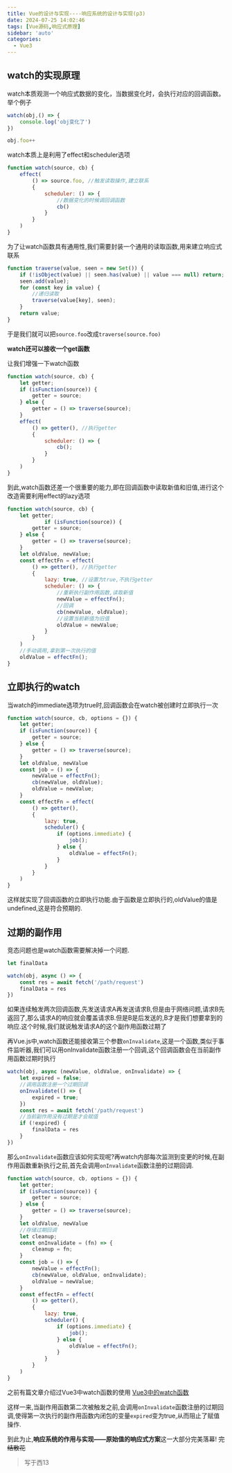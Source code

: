 ```yaml
---
title: Vue的设计与实现----响应系统的设计与实现(p3)
date: 2024-07-25 14:02:46
tags: [Vue源码,响应式原理]
sidebar: 'auto'
categories:
  - Vue3
---
```


## watch的实现原理  

<!--more-->

watch本质观测一个响应式数据的变化，当数据变化时，会执行对应的回调函数。举个例子
```js
watch(obj,() => {
    console.log('obj变化了')
})

obj.foo++
```
watch本质上是利用了effect和scheduler选项  
```js
function watch(source, cb) {
    effect(
        () => source.foo, //触发读取操作,建立联系
        {
            scheduler: () => {
                //数据变化的时候调回调函数
                cb()
            }
        }
    )
}
```

为了让watch函数具有通用性,我们需要封装一个通用的读取函数,用来建立响应式联系   
```js
function traverse(value, seen = new Set()) {
    if (!isObject(value) || seen.has(value) || value === null) return; //读取的是原始值,或者已经被读取过就什么也不做  
    seen.add(value);
    for (const key in value) {
        //递归读取
        traverse(value[key], seen);
    }
    return value;
}
```

于是我们就可以把`source.foo`改成`traverse(source.foo)`  

**watch还可以接收一个get函数** 

让我们增强一下watch函数  

```js
function watch(source, cb) {
    let getter;
    if (isFunction(source)) {
        getter = source;
    } else {
        getter = () => traverse(source);
    }
    effect(
        () => getter(), //执行getter
        {
            scheduler: () => {
                cb();
            }
        }
    )
}
```

到此,watch函数还差一个很重要的能力,即在回调函数中读取新值和旧值,进行这个改造需要利用effect的lazy选项  

```js
function watch(source, cb) {
    let getter;
            if (isFunction(source)) {
        getter = source;
    } else {
        getter = () => traverse(source);
    }
    let oldValue, newValue;
    const effectFn = effect(
        () => getter(), //执行getter
        {
            lazy: true, //设置为true,不执行getter
            scheduler: () => {
                //重新执行副作用函数,读取新值
                newValue = effectFn();
                //回调
                cb(newValue, oldValue);
                //设置当前新值为旧值
                oldValue = newValue;
            }
        }
    )
    //手动调用,拿到第一次执行的值
    oldValue = effectFn();
}
```

## 立即执行的watch
当watch的immediate选项为true时,回调函数会在watch被创建时立即执行一次  

```js
function watch(source, cb, options = {}) {
    let getter;
    if (isFunction(source)) {
        getter = source;
    } else {
        getter = () => traverse(source);
    }
    let oldValue, newValue
    const job = () => {
        newValue = effectFn();
        cb(newValue, oldValue);
        oldValue = newValue;
    }
    const effectFn = effect(
        () => getter(),
        {
            lazy: true,
            scheduler() {
                if (options.immediate) {
                    job();
                } else {
                    oldValue = effectFn();
                }
            }
        }
    )
}
```

这样就实现了回调函数的立即执行功能.由于函数是立即执行的,oldValue的值是undefined,这是符合预期的.    

## 过期的副作用  

竞态问题也是watch函数需要解决掉一个问题.
```js
let finalData

watch(obj, async () => {
    const res = await fetch('/path/request')
    finalData = res
})
```

如果连续触发两次回调函数,先发送请求A再发送请求B,但是由于网络问题,请求B先返回了,那么请求A的响应就会覆盖请求B.但是B是后发送的,B才是我们想要拿到的响应.这个时候,我们就说触发请求A的这个副作用函数过期了  

再Vue.js中,watch函数还能接收第三个参数`onInvalidate`,这是一个函数,类似于事件监听器,我们可以用onInvalidate函数注册一个回调,这个回调函数会在当前副作用函数过期时执行  

```js
watch(obj, async (newValue, oldValue, onInvalidate) => {
    let expired = false;
    //调用函数注册一个过期回调
    onInvalidate(() => {
        expired = true;
    })
    const res = await fetch('/path/request')
    //当前副作用没有过期是才会赋值
    if (!expired) {
        finalData = res
    }
})
```

那么`onInvalidate`函数应该如何实现呢?再watch内部每次监测到变更的时候,在副作用函数重新执行之前,首先会调用`onInvalidate`函数注册的过期回调.  

```js
function watch(source, cb, options = {}) {
    let getter;
    if (isFunction(source)) {
        getter = source;
    } else {
        getter = () => traverse(source);
    }
    let oldValue, newValue
    //存储过期回调
    let cleanup;
    const onInvalidate = (fn) => {
        cleanup = fn;
    }
    const job = () => {
        newValue = effectFn();
        cb(newValue, oldValue, onInvalidate);
        oldValue = newValue;
    }
    const effectFn = effect(
        () => getter(),
        {
            lazy: true,
            scheduler() {
                if (options.immediate) {
                    job();
                } else {
                    oldValue = effectFn();
                }
            }
        }
    )
}
```

之前有篇文章介绍过Vue3中watch函数的使用 [Vue3中的watch函数](https://xixiibn5100.github.io/2024/04/20/Vue3%E4%B8%AD%E7%9A%84watch%E4%BE%A6%E5%90%AC%E5%99%A8/)

这样一来,当副作用函数第二次被触发之前,会调用`onInvalidate`函数注册的过期回调,使得第一次执行的副作用函数内闭包的变量`expired`变为true,从而阻止了赋值操作.  

到此为止,**响应系统的作用与实现——原始值的响应式方案**这一大部分完美落幕! ~~完结散花~~  

> 写于西13